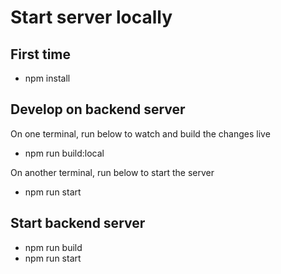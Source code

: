 # Start server locally

## First time

- npm install

## Develop on backend server

On one terminal, run below to watch and build the changes live

- npm run build:local

On another terminal, run below to start the server

- npm run start

## Start backend server

- npm run build
- npm run start
